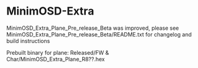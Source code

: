 # MinimOSD-Extra

MinimOSD_Extra_Plane_Pre_release_Beta was improved, please see
MinimOSD_Extra_Plane_Pre_release_Beta/README.txt
for changelog and build instructions

Prebuilt binary for plane: Released/FW & Char/MinimOSD_Extra_Plane_R8??.hex

